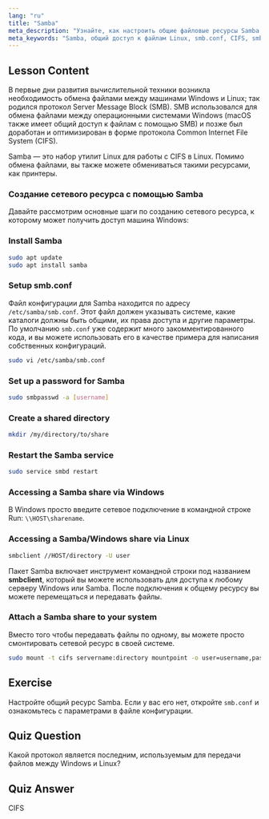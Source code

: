 ```yaml
---
lang: "ru"
title: "Samba"
meta_description: "Узнайте, как настроить общие файловые ресурсы Samba в Linux для Windows и macOS. Это руководство для начинающих охватывает установку, настройку и доступ к общим ресурсам. Начните прямо сейчас!"
meta_keywords: "Samba, общий доступ к файлам Linux, smb.conf, CIFS, smbclient, учебник Linux, руководство для начинающих"
---
```


## Lesson Content

В первые дни развития вычислительной техники возникла необходимость обмена файлами между машинами Windows и Linux; так родился протокол Server Message Block (SMB). SMB использовался для обмена файлами между операционными системами Windows (macOS также имеет общий доступ к файлам с помощью SMB) и позже был доработан и оптимизирован в форме протокола Common Internet File System (CIFS).

Samba — это набор утилит Linux для работы с CIFS в Linux. Помимо обмена файлами, вы также можете обмениваться такими ресурсами, как принтеры.

### Создание сетевого ресурса с помощью Samba

Давайте рассмотрим основные шаги по созданию сетевого ресурса, к которому может получить доступ машина Windows:

### Install Samba

```bash
sudo apt update
sudo apt install samba
```

### Setup smb.conf

Файл конфигурации для Samba находится по адресу `/etc/samba/smb.conf`. Этот файл должен указывать системе, какие каталоги должны быть общими, их права доступа и другие параметры. По умолчанию `smb.conf` уже содержит много закомментированного кода, и вы можете использовать его в качестве примера для написания собственных конфигураций.

```bash
sudo vi /etc/samba/smb.conf
```

### Set up a password for Samba

```bash
sudo smbpasswd -a [username]
```

### Create a shared directory

```bash
mkdir /my/directory/to/share
```

### Restart the Samba service

```bash
sudo service smbd restart
```

### Accessing a Samba share via Windows

В Windows просто введите сетевое подключение в командной строке Run: `\\HOST\sharename`.

### Accessing a Samba/Windows share via Linux

```bash
smbclient //HOST/directory -U user
```

Пакет Samba включает инструмент командной строки под названием **smbclient**, который вы можете использовать для доступа к любому серверу Windows или Samba. После подключения к общему ресурсу вы можете перемещаться и передавать файлы.

### Attach a Samba share to your system

Вместо того чтобы передавать файлы по одному, вы можете просто смонтировать сетевой ресурс в своей системе.

```bash
sudo mount -t cifs servername:directory mountpoint -o user=username,pass=password
```

## Exercise

Настройте общий ресурс Samba. Если у вас его нет, откройте `smb.conf` и ознакомьтесь с параметрами в файле конфигурации.

## Quiz Question

Какой протокол является последним, используемым для передачи файлов между Windows и Linux?

## Quiz Answer

CIFS
